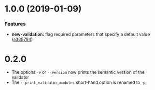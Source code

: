 # 1.0.0 (2019-01-09)


### Features

* **new-validation:** flag required parameters that specify a default value ([a338794](https://github.com/IBM/openapi-validator/commit/a338794))

# 0.2.0
- The options `-v` or `--version` now prints the semantic version of the validator
- The `--print_validator_modules` short-hand option is renamed to `-p`
